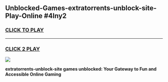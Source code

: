 
## Unblocked-Games-extratorrents-unblock-site-Play-Online #4lny2
<h3>
<a href="https://news.freeplayer.one?title=extratorrents-unblock-site&ref=3">CLICK TO PLAY</a></h3>
<hr>

<h3>
<a href="https://news.freeplayer.one?title=extratorrents-unblock-site&ref=3">CLICK 2 PLAY</a>
  
</h3>

<a href="https://news.freeplayer.one?title=extratorrents-unblock-site&ref=3"><img src="https://clearcache.store/games.png"></a>


**extratorrents-unblock-site games unblocked: Your Gateway to Fun and Accessible Online Gaming**
